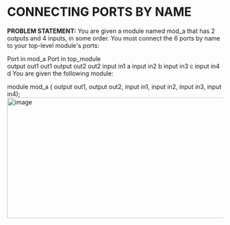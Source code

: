 # CONNECTING PORTS BY NAME
**PROBLEM STATEMENT:**
You are given a module named mod_a that has 2 outputs and 4 inputs, in some order. You must connect the 6 ports by name to your top-level module's ports:

Port in mod_a	Port in top_module<br/>
output out1	out1
output out2	out2
input in1	a
input in2	b
input in3	c
input in4	d
You are given the following module:

module mod_a ( output out1, output out2, input in1, input in2, input in3, input in4);<br/>
<img width="733" height="281" alt="image" src="https://github.com/user-attachments/assets/34d3691e-d728-4dd6-9d94-dc805565e799" />


